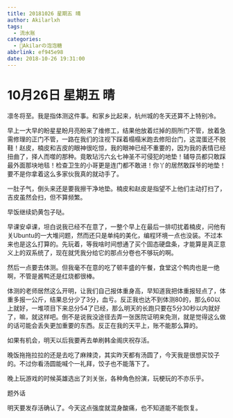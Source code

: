 ```yaml
---
title: 20181026 星期五 晴
author: Akilarlxh
tags:
  - 流水账
categories:
  - 🍬Akilarの泡泡糖
abbrlink: ef945e98
date: 2018-10-26 19:31:00
---
```

# 10月26日 星期五 晴

凛冬将至。我是指体测这件事。和家乡比起来，杭州城的冬天还算不上特别冷。

早上一大早的盼星星盼月亮盼来了维修工，结果他放着烂掉的厕所门不管，放着急需修理的正门不管，一路在我们的注视下踩着榻榻米跑去修阳台门，这混蛋还不脱鞋！赵皮，楠皮和吉皮的眼神很吃惊，我的眼神已经不重要的，因为我的表情已经扭曲了，择人而噬的那种。竟敢玷污六幺七神圣不可侵犯的地垫！辅导员都只敢踩最外面那块地毯！检查卫生的小哥更是连门都不敢进！你丫的居然敢踩爷的地垫！要不是你拿着这么多家伙我真的就动手了。

一肚子气，倒头来还是要我擦干净地垫。楠皮和赵皮是指望不上他们主动打扫了，吉皮虽然会扫，但不算频繁。

早饭继续奶黄包子哒。

早课安卓课，坦白说我已经不在意了，一整个早上在最后一排叨扰着楠皮，问他有关Ubuntu的一大堆问题，然而还只是单纯的美化，编程环境一点也没装。不过本来也是这么打算的。先玩着，等我啥时间想通了买个固态硬盘条，才能算是真正意义上的双系统了，现在就凭我分给它的那点分卷也不够玩的啊。

然后一点要去体测。但我毫不在意的吃了顿丰盛的午餐，食堂这个鸭肉也是一绝啊，不管是酱鸭还是红烧都很棒。

体测的老师居然这么开明，让我们自己报体重身高，早知道我把体重报轻点了，体重多报一公斤，结果总分少了3分，血亏。反正我也达不到体测80的，那么60以上就好，一堆项目下来总分54了已经，那么明天的长跑只要在5分30秒以内就好了，嘛，就这样吧。倒不是说我没途径去弄一张医院证明来免测，就是觉得这么做的话可能会丢失更加重要的东西。反正在我的天平上，账不能那么算的。

如果有机会，明天以后我要再去单刷韩金阁庆祝存活。

晚饭拖拖拉拉的还是去吃了麻辣烫，其实昨天都有汤圆了，今天我是很想买饺子的。不过你看汤圆能喊个一礼拜，饺子也不能落下了。

晚上玩游戏的时候英雄选出了刘关张，各种角色扮演，玩梗玩的不亦乐乎。

题外话

明天要发存活确认了。今天这点强度就混身酸痛，也不知道能不能恢复。




